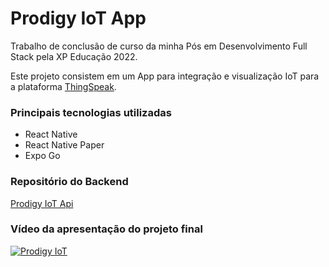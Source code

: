 # Prodigy IoT App
Trabalho de conclusão de curso da minha Pós em Desenvolvimento Full Stack pela XP Educação 2022.

Este projeto consistem em um App para integração e visualização IoT para a plataforma [ThingSpeak](https://thingspeak.mathworks.com/).

### Principais tecnologias utilizadas

- React Native
- React Native Paper
- Expo Go

### Repositório do Backend

[Prodigy IoT Api](https://github.com/lcsjunior/prodigy-api-v2/tree/master)

### Vídeo da apresentação do projeto final

[![Prodigy IoT](https://img.youtube.com/vi/uehBSYlckWQ/0.jpg)](https://www.youtube.com/watch?v=uehBSYlckWQ)

